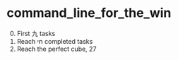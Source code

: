 # command_line_for_the_win

0. First 九 tasks
1. Reach חי completed tasks
2. Reach the perfect cube, 27

